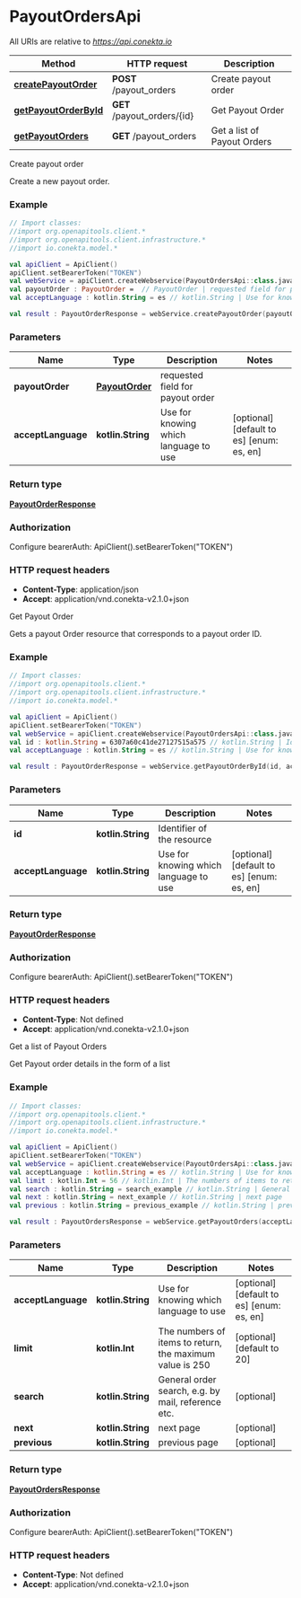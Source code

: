 # PayoutOrdersApi

All URIs are relative to *https://api.conekta.io*

Method | HTTP request | Description
------------- | ------------- | -------------
[**createPayoutOrder**](PayoutOrdersApi.md#createPayoutOrder) | **POST** /payout_orders | Create payout order
[**getPayoutOrderById**](PayoutOrdersApi.md#getPayoutOrderById) | **GET** /payout_orders/{id} | Get Payout Order
[**getPayoutOrders**](PayoutOrdersApi.md#getPayoutOrders) | **GET** /payout_orders | Get a list of Payout Orders



Create payout order

Create a new payout order.

### Example
```kotlin
// Import classes:
//import org.openapitools.client.*
//import org.openapitools.client.infrastructure.*
//import io.conekta.model.*

val apiClient = ApiClient()
apiClient.setBearerToken("TOKEN")
val webService = apiClient.createWebservice(PayoutOrdersApi::class.java)
val payoutOrder : PayoutOrder =  // PayoutOrder | requested field for payout order
val acceptLanguage : kotlin.String = es // kotlin.String | Use for knowing which language to use

val result : PayoutOrderResponse = webService.createPayoutOrder(payoutOrder, acceptLanguage)
```

### Parameters

Name | Type | Description  | Notes
------------- | ------------- | ------------- | -------------
 **payoutOrder** | [**PayoutOrder**](PayoutOrder.md)| requested field for payout order |
 **acceptLanguage** | **kotlin.String**| Use for knowing which language to use | [optional] [default to es] [enum: es, en]

### Return type

[**PayoutOrderResponse**](PayoutOrderResponse.md)

### Authorization


Configure bearerAuth:
    ApiClient().setBearerToken("TOKEN")

### HTTP request headers

 - **Content-Type**: application/json
 - **Accept**: application/vnd.conekta-v2.1.0+json


Get Payout Order

Gets a payout Order resource that corresponds to a payout order ID.

### Example
```kotlin
// Import classes:
//import org.openapitools.client.*
//import org.openapitools.client.infrastructure.*
//import io.conekta.model.*

val apiClient = ApiClient()
apiClient.setBearerToken("TOKEN")
val webService = apiClient.createWebservice(PayoutOrdersApi::class.java)
val id : kotlin.String = 6307a60c41de27127515a575 // kotlin.String | Identifier of the resource
val acceptLanguage : kotlin.String = es // kotlin.String | Use for knowing which language to use

val result : PayoutOrderResponse = webService.getPayoutOrderById(id, acceptLanguage)
```

### Parameters

Name | Type | Description  | Notes
------------- | ------------- | ------------- | -------------
 **id** | **kotlin.String**| Identifier of the resource |
 **acceptLanguage** | **kotlin.String**| Use for knowing which language to use | [optional] [default to es] [enum: es, en]

### Return type

[**PayoutOrderResponse**](PayoutOrderResponse.md)

### Authorization


Configure bearerAuth:
    ApiClient().setBearerToken("TOKEN")

### HTTP request headers

 - **Content-Type**: Not defined
 - **Accept**: application/vnd.conekta-v2.1.0+json


Get a list of Payout Orders

Get Payout order details in the form of a list

### Example
```kotlin
// Import classes:
//import org.openapitools.client.*
//import org.openapitools.client.infrastructure.*
//import io.conekta.model.*

val apiClient = ApiClient()
apiClient.setBearerToken("TOKEN")
val webService = apiClient.createWebservice(PayoutOrdersApi::class.java)
val acceptLanguage : kotlin.String = es // kotlin.String | Use for knowing which language to use
val limit : kotlin.Int = 56 // kotlin.Int | The numbers of items to return, the maximum value is 250
val search : kotlin.String = search_example // kotlin.String | General order search, e.g. by mail, reference etc.
val next : kotlin.String = next_example // kotlin.String | next page
val previous : kotlin.String = previous_example // kotlin.String | previous page

val result : PayoutOrdersResponse = webService.getPayoutOrders(acceptLanguage, limit, search, next, previous)
```

### Parameters

Name | Type | Description  | Notes
------------- | ------------- | ------------- | -------------
 **acceptLanguage** | **kotlin.String**| Use for knowing which language to use | [optional] [default to es] [enum: es, en]
 **limit** | **kotlin.Int**| The numbers of items to return, the maximum value is 250 | [optional] [default to 20]
 **search** | **kotlin.String**| General order search, e.g. by mail, reference etc. | [optional]
 **next** | **kotlin.String**| next page | [optional]
 **previous** | **kotlin.String**| previous page | [optional]

### Return type

[**PayoutOrdersResponse**](PayoutOrdersResponse.md)

### Authorization


Configure bearerAuth:
    ApiClient().setBearerToken("TOKEN")

### HTTP request headers

 - **Content-Type**: Not defined
 - **Accept**: application/vnd.conekta-v2.1.0+json

